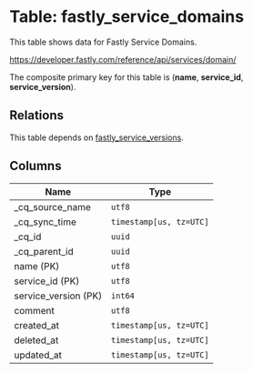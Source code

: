 # Table: fastly_service_domains

This table shows data for Fastly Service Domains.

https://developer.fastly.com/reference/api/services/domain/

The composite primary key for this table is (**name**, **service_id**, **service_version**).

## Relations

This table depends on [fastly_service_versions](fastly_service_versions).

## Columns

| Name          | Type          |
| ------------- | ------------- |
|_cq_source_name|`utf8`|
|_cq_sync_time|`timestamp[us, tz=UTC]`|
|_cq_id|`uuid`|
|_cq_parent_id|`uuid`|
|name (PK)|`utf8`|
|service_id (PK)|`utf8`|
|service_version (PK)|`int64`|
|comment|`utf8`|
|created_at|`timestamp[us, tz=UTC]`|
|deleted_at|`timestamp[us, tz=UTC]`|
|updated_at|`timestamp[us, tz=UTC]`|